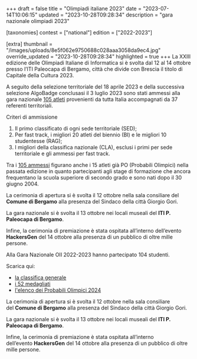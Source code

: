 +++
draft = false
title = "Olimpiadi italiane 2023"
date = "2023-07-14T10:06:15"
updated = "2023-10-28T09:28:34"
description = "gara nazionale olimpiadi 2023"

[taxonomies]
contest = ["national"]
edition = ["2022-2023"]

[extra]
thumbnail = "/images/uploads/8e5f062e9750688c028aaa3058da9ec4.jpg"
override_updated = "2023-10-28T09:28:34"
highlighted = true
+++
La XXIII edizione delle Olimpiadi Italiane di Informatica si è svolta dal 12 al 14 ottobre presso l’ITI Paleocapa di Bergamo, città che divide con Brescia il titolo di Capitale della Cultura 2023.
<!-- more -->

A seguito della selezione territoriale del 18 aprile 2023 e della successiva selezione AlgoBadge conclusasi il 3 luglio 2023 sono stati ammessi alla gara nazionale [105 atleti](/oldsite/233/105Ammessi_OII_2023_da_pubblicare_sito.xlsx) provenienti da tutta Italia accompagnati da 37 referenti territoriali.

Criteri di ammissione

1. Il primo classificato di ogni sede territoriale (SED);
1. Per fast track, i migliori 20 atleti del biennio (BI) e le migliori 10 studentesse (RAG);
1. I migliori della classifica nazionale (CLA), esclusi i primi per sede territoriale e gli ammessi per fast track.

Tra i [105 ammessi](/oldsite/233/105Ammessi_OII_2023_da_pubblicare_sito.xlsx) figurano anche i 15 atleti già PO (Probabili Olimpici) nella passata edizione in quanto partecipanti agli stage di formazione che ancora frequentano la scuola superiore di secondo grado e sono nati dopo il 30 giugno 2004.

La cerimonia di apertura si è svolta il 12 ottobre nella sala consiliare del **Comune di Bergamo** alla presenza del Sindaco della città Giorgio Gori.

La gara nazionale si è svolta il 13 ottobre nei locali museali del **ITI P. Paleocapa di Bergamo**.

Infine, la cerimonia di premiazione è stata ospitata all’interno dell’evento **HackersGen** del 14 ottobre alla presenza di un pubblico di oltre mille persone.

Alla Gara Nazionale OII 2022-2023 hanno partecipato 104 studenti.

Scarica qui:

- [la classifica generale](/oldsite/233/classifica-nazionale-23.xlsx)
- [i 52 medagliati](/oldsite/233/medagliati-23.xlsx)
- [l'elenco dei Probabili Olimpici 2024](/oldsite/233/PO-24.xlsx)

La cerimonia di apertura si è svolta il 12 ottobre nella sala consiliare del **Comune di Bergamo** alla presenza del Sindaco della città Giorgio Gori.

La gara nazionale si è svolta il 13 ottobre nei locali museali del **ITI P. Paleocapa di Bergamo**.

Infine, la cerimonia di premiazione è stata ospitata all’interno dell’evento **HackersGen** del 14 ottobre alla presenza di un pubblico di oltre mille persone.
